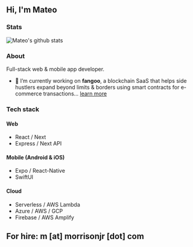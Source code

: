 ## Hi, I'm Mateo
### Stats
![Mateo's github stats](https://github-readme-stats.vercel.app/api?username=mateomorrison&count_private=true&show_icons=true&theme=radical)

### About

Full-stack web & mobile app developer.
- 🔭 I’m currently working on **fangoo**, a blockchain SaaS that helps side hustlers expand beyond limits & borders using smart contracts for e-commerce transactions... [learn more](https://fangoo.links/github)

### Tech stack

#### Web
- React / Next
- Express / Next API

#### Mobile (Android & iOS)
- Expo / React-Native
- SwiftUI

#### Cloud
- Serverless / AWS Lambda
- Azure / AWS / GCP
- Firebase / AWS Amplify

## For hire: m [at] morrisonjr [dot] com
